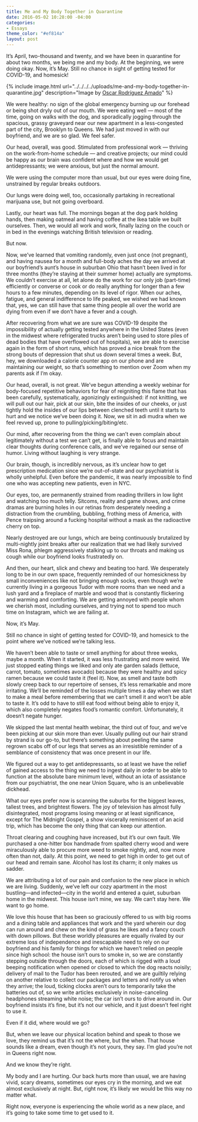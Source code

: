 ```yaml
---
title: Me and My Body Together in Quarantine
date: 2016-05-02 10:28:00 -04:00
categories:
- Essays
theme_color: "#ef814a"
layout: post
---
```


It’s April, two-thousand and twenty, and we have been in quarantine for about two months, we being me and my body. At the beginning, we were doing okay. Now, it’s May. Still no chance in sight of getting tested for COVID-19, and homesick!

{% include image.html url="../../../../uploads/me-and-my-body-together-in-quarantine.jpg" description="Image by [Oscar Rodríguez Amado](https://www.instagram.com/portamalmar/)" %}

We were healthy: no sign of the global emergency burning up our forehead or being shot dryly out of our mouth. We were eating well — most of the time, going on walks with the dog, and sporadically jogging through the spacious, grassy graveyard near our new apartment in a less-congested part of the city, Brooklyn to Queens. We had just moved in with our boyfriend, and we are so glad. We feel safer.

Our head, overall, was good. Stimulated from professional work — thriving on the work-from-home schedule — and creative projects; our mind could be happy as our brain was confident where and how we would get antidepressants; we were anxious, but just the normal amount.

We were using the computer more than usual, but our eyes were doing fine, unstrained by regular breaks outdoors.

Our lungs were doing well, too, occasionally partaking in recreational marijuana use, but not going overboard.

Lastly, our heart was full. The mornings began at the dog park holding hands, then making oatmeal and having coffee at the Ikea table we built ourselves. Then, we would all work and work, finally lazing on the couch or in bed in the evenings watching British television or reading.

But now.

Now, we’ve learned that vomiting randomly, even just once (not pregnant), and having nausea for a month and full-body aches the day we arrived at our boyfriend’s aunt’s house in suburban Ohio that hasn’t been lived in for three months (they’re staying at their summer home) actually are symptoms. We couldn’t exercise at all, let alone do the work for our only job (part-time) efficiently or converse or cook or do really anything for longer than a few hours to a few minutes, depending on its level of rigor. When our aches, fatigue, and general indifference to life peaked, we wished we had known that, yes, we can still have that same thing people all over the world are dying from even if we don’t have a fever and a cough.

After recovering from what we are sure was COVID-19 despite the impossibility of actually getting tested anywhere in the United States (even in the midwest where refrigerated trucks aren’t being used to store piles of dead bodies that have overflowed out of hospitals), we are able to exercise again in the form of short runs, which has proved a nice break from the strong bouts of depression that shut us down several times a week. But, hey, we downloaded a calorie counter app on our phone and are maintaining our weight, so that’s something to mention over Zoom when my parents ask if I’m okay.

Our head, overall, is not great. We’ve begun attending a weekly webinar for body-focused repetitive behaviors for fear of reigniting this flame that has been carefully, systematically, agonizingly extinguished: if not knitting, we will pull out our hair, pick at our skin, bite the insides of our cheeks, or just tightly hold the insides of our lips between clenched teeth until it starts to hurt and we notice we’ve been doing it. Now, we sit in adi mudra when we feel revved up, prone to pulling/picking/biting/etc.

Our mind, after recovering from the thing we can’t even complain about legitimately without a test we can’t get, is finally able to focus and maintain clear thoughts during conference calls, and we’ve regained our sense of humor. Living without laughing is very strange.

Our brain, though, is incredibly nervous, as it’s unclear how to get prescription medication since we’re out-of-state and our psychiatrist is wholly unhelpful. Even before the pandemic, it was nearly impossible to find one who was accepting new patients, even in NYC.

Our eyes, too, are permanently strained from reading thrillers in low light and watching too much telly. Sitcoms, reality and game shows, and crime dramas are burning holes in our retinas from desperately needing a distraction from the crumbling, bubbling, frothing mess of America, with Pence traipsing around a fucking hospital without a mask as the radioactive cherry on top.

Nearly destroyed are our lungs, which are being continuously brutalized by multi-nightly joint breaks after our realization that we had likely survived Miss Rona, phlegm aggressively stalking up to our throats and making us cough while our boyfriend looks frustratedly on.

And then, our heart, slick and chewy and beating too hard. We desperately long to be in our own space, frequently reminded of our homesickness by small inconveniences like not bringing enough socks, even though we’re currently living in a gorgeous Tudor with more rooms than we need and a lush yard and a fireplace of marble and wood that is constantly flickering and warming and comforting. We are getting annoyed with people whom we cherish most, including ourselves, and trying not to spend too much time on Instagram, which we are failing at.

Now, it’s May.

Still no chance in sight of getting tested for COVID-19, and homesick to the point where we’ve noticed we’re talking less.

We haven’t been able to taste or smell anything for about three weeks, maybe a month. When it started, it was less frustrating and more weird. We just stopped eating things we liked and only ate garden salads (lettuce, carrot, tomato, sometimes avocado) because they were healthy and spicy ramen because we could taste it (feel it). Now, as smell and taste both slowly creep back to our repertoire of senses, it’s less remarkable and more irritating. We’ll be reminded of the losses multiple times a day when we start to make a meal before remembering that we can’t smell it and won’t be able to taste it. It’s odd to have to still eat food without being able to enjoy it, which also completely negates food’s romantic comfort. Unfortunately, it doesn’t negate hunger.

We skipped the last mental health webinar, the third out of four, and we’ve been picking at our skin more than ever. Usually pulling out our hair strand by strand is our go-to, but there’s something about peeling the same regrown scabs off of our legs that serves as an irresistible reminder of a semblance of consistency that was once present in our life.

We figured out a way to get antidepressants, so at least we have the relief of gained access to the thing we need to ingest daily in order to be able to function at the absolute bare minimum level, without an iota of assistance from our psychiatrist, the one near Union Square, who is an unbelievable dickhead.

What our eyes prefer now is scanning the suburbs for the biggest leaves, tallest trees, and brightest flowers. The joy of television has almost fully disintegrated, most programs losing meaning or at least significance, except for The Midnight Gospel, a show viscerally reminiscent of an acid trip, which has become the only thing that can keep our attention.

Throat clearing and coughing have increased, but it’s our own fault. We purchased a one-hitter box handmade from spalted cherry wood and were miraculously able to procure more weed to smoke nightly, and, now more often than not, daily. At this point, we need to get high in order to get out of our head and remain sane. Alcohol has lost its charm; it only makes us sadder.

We are attributing a lot of our pain and confusion to the new place in which we are living. Suddenly, we’ve left our cozy apartment in the most bustling––and infected––city in the world and entered a quiet, suburban home in the midwest. This house isn’t mine, we say. We can’t stay here. We want to go home.

We love this house that has been so graciously offered to us with big rooms and a dining table and appliances that work and the yard wherein our dog can run around and chew on the kind of grass he likes and a fancy couch with down pillows. But these worldly pleasures are equally rivaled by our extreme loss of independence and inescapable need to rely on our boyfriend and his family for things for which we haven’t relied on people since high school: the house isn’t ours to smoke in, so we are constantly stepping outside through the doors, each of which is rigged with a loud beeping notification when opened or closed to which the dog reacts noisily; delivery of mail to the Tudor has been rerouted, and we are guiltily relying on another relative to collect our packages and letters and notify us when they arrive; the loud, ticking clocks aren’t ours to temporarily take the batteries out of, so we write articles exclusively in noise-canceling headphones streaming white noise; the car isn’t ours to drive around in. Our boyfriend insists it’s fine, but it’s not our vehicle, and it just doesn’t feel right to use it.

Even if it did, where would we go?

But, when we leave our physical location behind and speak to those we love, they remind us that it’s not the where, but the when. That house sounds like a dream, even though it’s not yours, they say. I’m glad you’re not in Queens right now.

And we know they’re right.

My body and I are hurting. Our back hurts more than usual, we are having vivid, scary dreams, sometimes our eyes cry in the morning, and we eat almost exclusively at night. But, right now, it’s likely we would be this way no matter what.

Right now, everyone is experiencing the whole world as a new place, and it’s going to take some time to get used to it.
